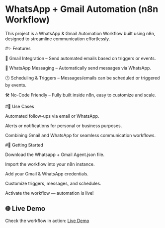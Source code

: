 # WhatsApp + Gmail Automation (n8n Workflow)

This project is a WhatsApp & Gmail Automation Workflow built using n8n, designed to streamline communication effortlessly.

#✨ Features

📧 Gmail Integration – Send automated emails based on triggers or events.

💬 WhatsApp Messaging – Automatically send messages via WhatsApp.

🕒 Scheduling & Triggers – Messages/emails can be scheduled or triggered by events.

🛠 No-Code Friendly – Fully built inside n8n, easy to customize and scale.

#🧠 Use Cases

Automated follow-ups via email or WhatsApp.

Alerts or notifications for personal or business purposes.

Combining Gmail and WhatsApp for seamless communication workflows.

#🚀 Getting Started

Download the Whatsapp + Gmail Agent.json file.

Import the workflow into your n8n instance.

Add your Gmail & WhatsApp credentials.

Customize triggers, messages, and schedules.

Activate the workflow — automation is live!

## 🌐 Live Demo
Check the workflow in action: [Live Demo](https://drive.google.com/file/d/1i9N0IKWOvfJGRCp-UM3Wu6GXNq2BMIkk/view?usp=sharing)



